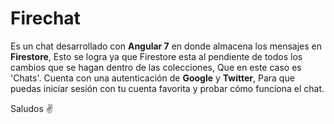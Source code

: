 # Firechat

Es un chat desarrollado  con **Angular 7** en donde almacena los mensajes en **Firestore**, Esto se logra ya que Firestore esta al pendiente de todos los cambios que se hagan dentro de las colecciones, Que en este caso es 'Chats'.
Cuenta con una autenticación  de **Google** y **Twitter**, Para que puedas iniciar sesión con tu cuenta favorita y probar cómo  funciona el chat.

Saludos ✌️
